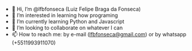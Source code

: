 - 👋 Hi, I’m @lfbfonseca (Luiz Felipe Braga da Fonseca)
- 👀 I’m interested in learning how programing
- 🌱 I’m currently learning Python and Javascript
- 💞️ I’m looking to collaborate on whatever I can
- 📫 How to reach me: by e-mail (lfbfonseca@gmail.com) or by whatsapp (+5511993911070)

<!---
lfbfonseca/lfbfonseca is a ✨ special ✨ repository because its `README.md` (this file) appears on your GitHub profile.
You can click the Preview link to take a look at your changes.
--->
